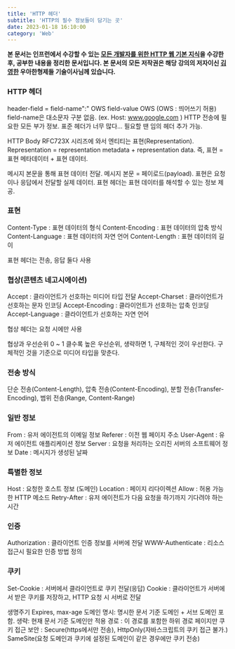 ```yaml
---
title: 'HTTP 헤더'
subtitle: 'HTTP의 필수 정보들이 담기는 곳'
date: 2023-01-18 16:10:00
category: 'Web'
---
```

**본 문서는 인프런에서 수강할 수 있는 [모든 개발자를 위한 HTTP 웹 기본 지식](https://www.inflearn.com/course/http-웹-네트워크)을 수강한 후, 공부한 내용을 정리한 문서입니다. 본 문서의 모든 저작권은 해당 강의의 저자이신 [김영한](https://inflearn.com/users/@yh) 우아한형제들 기술이사님께 있습니다.**

### HTTP 헤더
header-field = field-name":" OWS field-value OWS (OWS : 띄어쓰기 허용)
field-name은 대소문자 구분 없음. (ex. Host: www.google.com )
HTTP 전송에 필요한 모든 부가 정보. 표준 헤더가 너무 많다... 필요할 땐 임의 헤더 추가 가능.

HTTP Body
RFC723X 시리즈에 와서 엔티티는 표현(Representation). Representation = representation metadata + representation data. 즉, 표현 = 표현 메타데이터 + 표현 데이터.

메시지 본문을 통해 표현 데이터 전달. 메시지 본문 = 페이로드(payload). 표현은 요청이나 응답에서 전달할 실제 데이터. 표현 헤더는 표현 데이터를 해석할 수 있는 정보 제공.

### 표현
Content-Type : 표현 데이터의 형식
Content-Encoding : 표현 데이터의 압축 방식
Content-Language : 표현 데이터의 자연 언어
Content-Length : 표현 데이터의 길이

표현 헤더는 전송, 응답 둘다 사용

### 협상(콘텐츠 네고시에이션)
Accept : 클라이언트가 선호하는 미디어 타입 전달
Accept-Charset : 클라이언트가 선호하는 문자 인코딩
Accept-Encoding : 클라이언트가 선호하는 압축 인코딩
Accept-Language : 클라이언트가 선호하는 자연 언어

협상 헤더는 요청 시에만 사용

협상과 우선순위
0 ~ 1 클수록 높은 우선순위, 생략하면 1, 구체적인 것이 우선한다. 구체적인 것을 기준으로 미디어 타입을 맞춘다.

### 전송 방식
단순 전송(Content-Length), 압축 전송(Content-Encoding), 분할 전송(Transfer-Encoding), 범위 전송(Range, Content-Range)

### 일반 정보
From : 유저 에이전트의 이메일 정보
Referer : 이전 웹 페이지 주소
User-Agent : 유저 에이전트 애플리케이션 정보
Server : 요청을 처리하는 오리진 서버의 소프트웨어 정보
Date : 메시지가 생성된 날짜

### 특별한 정보
Host : 요청한 호스트 정보 (도메인)
Location : 페이지 리다이렉션
Allow : 허용 가능한 HTTP 메소드
Retry-After : 유저 에이전트가 다음 요청을 하기까지 기다려야 하는 시간

### 인증
Authorization : 클라이언트 인증 정보를 서버에 전달
WWW-Authenticate : 리소스 접근시 필요한 인증 방법 정의

### 쿠키
Set-Cookie : 서버에서 클라이언트로 쿠키 전달(응답)
Cookie : 클라이언트가 서버에서 받은 쿠키를 저장하고, HTTP 요청 시 서버로 전달

생명주기 Expires, max-age
도메인 명시: 명시한 문서 기준 도메인 + 서브 도메인 포함. 생략: 현재 문서 기준 도메인만 적용
경로 : 이 경로를 포함한 하위 경로 페이지만 쿠키 접근
보안 : Secure(https에서만 전송), HttpOnly(자바스크립트의 쿠키 접근 불가.) SameSite(요청 도메인과 쿠키에 설정된 도메인이 같은 경우에만 쿠키 전송)